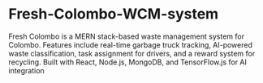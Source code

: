 # Fresh-Colombo-WCM-system
Fresh Colombo is a MERN stack-based waste management system for Colombo. Features include real-time garbage truck tracking, AI-powered waste classification, task assignment for drivers, and a reward system for recycling. Built with React, Node.js, MongoDB, and TensorFlow.js for AI integration
